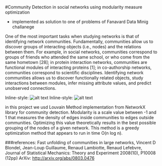 #Community Detection in social networks using modularity measure optimization
 - implemented as solution to one of problems of Fanavard Data Minig challanege 
 
One of the most important tasks when studying networks is that of identifying network communities. Fundamentally, communities allow us to discover groups of interacting objects (i.e., nodes) and the relations between them. For example,
in social networks, communities correspond to groups of friends who attended the same school, or who come from the same hometown [28]; in protein interaction networks, communities are functional modules of interacting proteins [1];
in co-authorship networks, communities correspond to scientific disciplines. Identifying network communities allows us to discover functionally related objects,
study interactions between modules, infer missing attribute values, and predict unobserved connections.

Inline-style: 
![alt text](https://github.com/taherahmadi/Community-Detection-in-Social-Networks/raw/master/graphs/First_Graph.png "raw social network")
Inline-style: 
![alt text](https://github.com/taherahmadi/Community-Detection-in-Social-Networks/blob/master/graphs/Induced_Graph5.png "induced graph")

in this project we usd Louvain Method implementation from NetworkX library for community detection. Modularity is a scale value between -1 and 1 that measures the density of edges inside communities to edges outside communities. Optimizing this value theoretically results in the best possible grouping of the nodes of a given network.
This method is a greedy optimization method that appears to run in time O(n log n).

###references:
Fast unfolding of communities in large networks, Vincent D Blondel, Jean-Loup Guillaume, Renaud Lambiotte, Renaud Lefebvre, Journal of Statistical Mechanics: Theory and Experiment 2008(10), P10008 (12pp)
ArXiv: http://arxiv.org/abs/0803.0476
